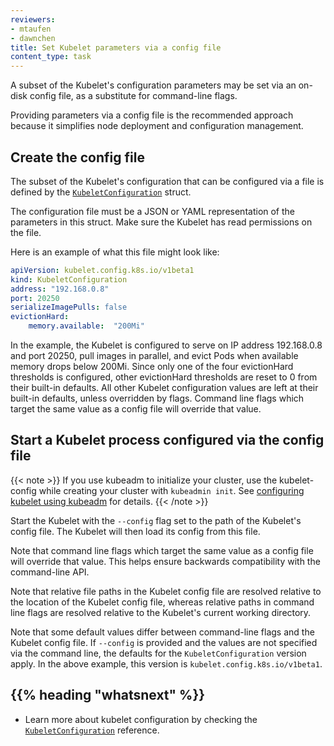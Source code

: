 ```yaml
---
reviewers:
- mtaufen
- dawnchen
title: Set Kubelet parameters via a config file
content_type: task
---
```


<!-- overview -->

A subset of the Kubelet's configuration parameters may be
set via an on-disk config file, as a substitute for command-line flags.

Providing parameters via a config file is the recommended approach because
it simplifies node deployment and configuration management.

<!-- steps -->

## Create the config file

The subset of the Kubelet's configuration that can be configured via a file
is defined by the
[`KubeletConfiguration`](/docs/reference/config-api/kubelet-config.v1beta1/)
struct.

The configuration file must be a JSON or YAML representation of the parameters
in this struct. Make sure the Kubelet has read permissions on the file.

Here is an example of what this file might look like:
```yaml
apiVersion: kubelet.config.k8s.io/v1beta1
kind: KubeletConfiguration
address: "192.168.0.8"
port: 20250
serializeImagePulls: false
evictionHard:
    memory.available:  "200Mi"
```

In the example, the Kubelet is configured to serve on IP address 192.168.0.8 and port 20250, pull images in parallel,
and evict Pods when available memory drops below 200Mi. Since only one of the four evictionHard thresholds is configured, other evictionHard thresholds are reset to 0 from their built-in defaults.
All other Kubelet configuration values are left at their built-in defaults, unless overridden
by flags. Command line flags which target the same value as a config file will override that value.

## Start a Kubelet process configured via the config file

{{< note >}}
If you use kubeadm to initialize your cluster, use the kubelet-config while creating your cluster with `kubeadmin init`.
See [configuring kubelet using kubeadm](/docs/setup/production-environment/tools/kubeadm/kubelet-integration/) for details.
{{< /note >}}

Start the Kubelet with the `--config` flag set to the path of the Kubelet's config file.
The Kubelet will then load its config from this file.

Note that command line flags which target the same value as a config file will override that value.
This helps ensure backwards compatibility with the command-line API.

Note that relative file paths in the Kubelet config file are resolved relative to the
location of the Kubelet config file, whereas relative paths in command line flags are resolved
relative to the Kubelet's current working directory.

Note that some default values differ between command-line flags and the Kubelet config file.
If `--config` is provided and the values are not specified via the command line, the
defaults for the `KubeletConfiguration` version apply.
In the above example, this version is `kubelet.config.k8s.io/v1beta1`.

<!-- discussion -->

## {{% heading "whatsnext" %}}

- Learn more about kubelet configuration by checking the
  [`KubeletConfiguration`](/docs/reference/config-api/kubelet-config.v1beta1/)
  reference.

